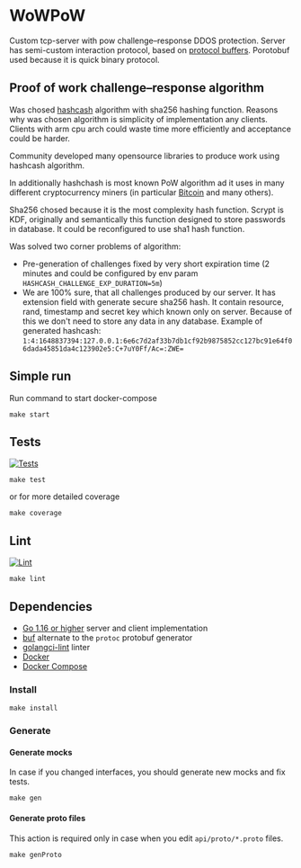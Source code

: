 # WoWPoW

Custom tcp-server with pow challenge–response DDOS protection.
Server has semi-custom interaction protocol, based on [protocol buffers](https://developers.google.com/protocol-buffers).
Porotobuf used because it is quick binary protocol.

## Proof of work challenge–response algorithm

Was chosed [hashcash](https://en.wikipedia.org/wiki/Hashcash) algorithm with sha256 hashing function.
Reasons why was chosen algorithm is simplicity of implementation any clients. Clients with arm cpu arch could waste time more efficiently and acceptance could be harder.

Community developed many opensource libraries to produce work using hashcash algorithm. 

In additionally hashchash is most known PoW algorithm ad it uses in many different cryptocurrency miners (in particular [Bitcoin](https://en.bitcoin.it/wiki/Hashcash) and many others).

Sha256 chosed because it is the most complexity hash function. Scrypt is KDF, originally and semantically this function designed to store passwords in database.
It could be reconfigured to use sha1 hash function.

Was solved two corner problems of algorithm:
- Pre-generation of challenges fixed by very short expiration time (2 minutes and could be configured by env param `HASHCASH_CHALLENGE_EXP_DURATION=5m`)
- We are 100% sure, that all challenges produced by our server. It has extension field with generate secure sha256 hash. It contain resource, rand, timestamp and secret key which known only on server. Because of this we don't need to store any data in any database. Example of generated hashcash: `1:4:1648837394:127.0.0.1:6e6c7d2af33b7db1cf92b9875852cc127bc91e64f06dada45851da4c123902e5:C+7uY0Ff/Ac=:ZWE=`

## Simple run

Run command to start docker-compose

```shell
make start
```

## Tests

[![Tests](https://github.com/Halfi/wowpow/actions/workflows/tests.yml/badge.svg)](https://github.com/Halfi/wowpow/actions/workflows/tests.yml)

```shell
make test
```

or for more detailed coverage

```shell
make coverage
```

## Lint

[![Lint](https://github.com/Halfi/wowpow/actions/workflows/lint.yml/badge.svg)](https://github.com/Halfi/wowpow/actions/workflows/lint.yml)

```shell
make lint
```

## Dependencies

- [Go 1.16 or higher](https://go.dev) server and client implementation
- [buf](https://buf.build/) alternate to the `protoc` protobuf generator
- [golangci-lint](https://golangci-lint.run/usage/install/) linter
- [Docker](https://www.docker.com/)
- [Docker Compose](https://docs.docker.com/compose/)

### Install

```shell
make install
```

### Generate

#### Generate mocks

In case if you changed interfaces, you should generate new mocks and fix tests.

```shell
make gen
```

#### Generate proto files

This action is required only in case when you edit `api/proto/*.proto` files.

```shell
make genProto
```